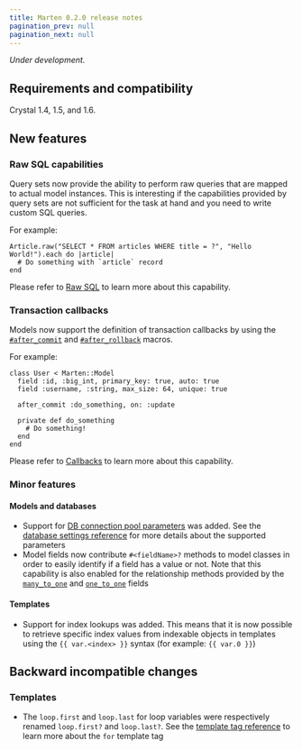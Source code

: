 ```yaml
---
title: Marten 0.2.0 release notes
pagination_prev: null
pagination_next: null
---
```


_Under development._

## Requirements and compatibility

Crystal 1.4, 1.5, and 1.6.

## New features

### Raw SQL capabilities

Query sets now provide the ability to perform raw queries that are mapped to actual model instances. This is interesting if the capabilities provided by query sets are not sufficient for the task at hand and you need to write custom SQL queries.

For example:

```crystal
Article.raw("SELECT * FROM articles WHERE title = ?", "Hello World!").each do |article|
  # Do something with `article` record
end
```

Please refer to [Raw SQL](../../models-and-databases/raw-sql) to learn more about this capability.

### Transaction callbacks

Models now support the definition of transaction callbacks by using the [`#after_commit`](../../models-and-databases/callbacks#aftercommit) and [`#after_rollback`](../../models-and-databases/callbacks#afterrollback) macros.

For example:

```crystal
class User < Marten::Model
  field :id, :big_int, primary_key: true, auto: true
  field :username, :string, max_size: 64, unique: true

  after_commit :do_something, on: :update

  private def do_something
    # Do something!
  end
end
```

Please refer to [Callbacks](../../models-and-databases/callbacks) to learn more about this capability.

### Minor features

#### Models and databases

* Support for [DB connection pool parameters](https://crystal-lang.org/reference/database/connection_pool.html) was added. See the [database settings reference](../../development/reference/settings#database-settings) for more details about the supported parameters
* Model fields now contribute `#<fieldName>?` methods to model classes in order to easily identify if a field has a value or not. Note that this capability is also enabled for the relationship methods provided by the [`many_to_one`](../../models-and-databases/reference/fields#many_to_one) and [`one_to_one`](../../models-and-databases/reference/fields#one_to_one) fields

#### Templates

* Support for index lookups was added. This means that it is now possible to retrieve specific index values from indexable objects in templates using the `{{ var.<index> }}` syntax (for example: `{{ var.0 }}`)

## Backward incompatible changes

### Templates

* The `loop.first` and `loop.last` for loop variables were respectively renamed `loop.first?` and `loop.last?`. See the [template tag reference](../../templates/reference/tags#for) to learn more about the `for` template tag
